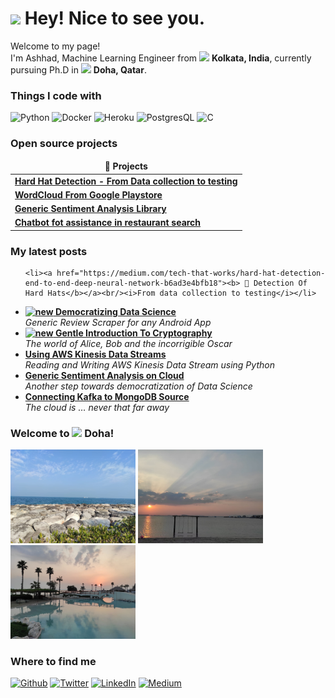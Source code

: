 <h1><img src="https://emojis.slackmojis.com/emojis/images/1531849430/4246/blob-sunglasses.gif?1531849430" width="30"/> Hey! Nice to see you.</h1>


<p>Welcome to my page! </br> I'm Ashhad, Machine Learning  Engineer from <img src="https://www.flaticon.com/svg/vstatic/svg/317/317528.svg?token=exp=1616706839~hmac=d80a4b3c5ff25fc2f66a9c71355bec5c" width="13"/> <b>Kolkata, India</b>, currently pursuing Ph.D in <img src="https://www.flaticon.com/svg/vstatic/svg/555/555660.svg?token=exp=1616706914~hmac=dbd0392dd17c0735fb468ca74469da0f" width="13"/> <b>Doha, Qatar</b>. </p>
<h3>Things I code with</h3>
<p>
  <img alt="Python" src="https://img.shields.io/badge/-Python-45b8d8?style=flat-square&logo=react&logoColor=white" />
  <img alt="Docker" src="https://img.shields.io/badge/-Docker-46a2f1?style=flat-square&logo=docker&logoColor=white" />
  <img alt="Heroku" src="https://img.shields.io/badge/-Heroku-430098?style=flat-square&logo=heroku&logoColor=white" />
  <img alt="PostgresQL" src="https://img.shields.io/badge/-PostgresQL-E10098?style=flat-square&logo=postgresql&logoColor=white" />
  <img alt="C" src="https://img.shields.io/badge/-C-45b8d8?style=flat-square&logo=c&logoColor=white" />
	
</p>
<h3>Open source projects</h3>
<table>
  <thead align="center">
    <tr border: none;>
      <td><b>🎁 Projects</b></td>
    </tr>
  </thead>
  <tbody>
    <tr>
      <td><a href="https://github.com/ashhadulislam/hard-hat-detection"><b>Hard Hat Detection - From Data collection to testing</b></a></td>
    </tr>
    <tr>
      <td><a href="https://github.com/ashhadulislam/scrape-playstore"><b>WordCloud From Google Playstore</b></a></td>      
    </tr>
    <tr>
      <td><a href="https://github.com/ashhadulislam/sentiment-analysis"><b>Generic Sentiment Analysis Library</b></a></td>
    </tr>
    <tr>
      <td><a href="https://github.com/ashhadulislam/upgrad_chatbot"><b>Chatbot fot assistance in restaurant search</b></a></td>
    </tr>
  </tbody>
</table>
<h3>My latest posts</h3>
<ul>
	
    <li><a href="https://medium.com/tech-that-works/hard-hat-detection-end-to-end-deep-neural-network-b6ad3e4bfb18"><b> 👷 Detection Of Hard Hats</b></a><br/><i>From data collection to testing</i></li>
  <li><a href="https://medium.com/tech-that-works/democratising-data-science-one-step-at-a-time-ccbb3640cced"><b><img src="https://emojipedia-us.s3.dualstack.us-west-1.amazonaws.com/thumbs/240/apple/237/gear_2699.png" width="20" alt="new" /> Democratizing Data Science</b></a><br/><i>Generic Review Scraper for any Android App</i></li>
  <li><a href="https://medium.com/the-innovation/gentle-introduction-to-cryptography-c78529f37c54"><b><img src="https://emojipedia-us.s3.dualstack.us-west-1.amazonaws.com/thumbs/240/apple/237/fire_1f525.png" width="20" alt="new" /> Gentle Introduction To Cryptography</b></a><br/><i>The world of Alice, Bob and the incorrigible Oscar</i></li>
  <li><a href="https://medium.com/tech-that-works/aws-kinesis-data-streams-using-python-part-1-197a37552fe6"><b>Using AWS Kinesis Data Streams</b></a><br/><i>Reading and Writing AWS Kinesis Data Stream using Python</i></li>
  <li><a href="https://medium.com/tech-that-works/generic-sentiment-analysis-on-cloud-5456131ba461"><b>Generic Sentiment Analysis on Cloud</b></a><br/><i>Another step towards democratization of Data Science</i></li>
  <li><a href="https://medium.com/tech-that-works/cloud-kafka-connector-for-mongodb-source-8b525b779772"><b>Connecting Kafka to MongoDB Source</b></a><br/><i>The cloud is … never that far away</i></li>
</ul>
<h3>Welcome to <img src="https://www.flaticon.com/svg/vstatic/svg/555/555660.svg?token=exp=1616706914~hmac=dbd0392dd17c0735fb468ca74469da0f" width="13"/> Doha!</h3>
<p><img width="200" src="https://github.com/ashhadulislam/ashhadulislam/blob/main/img1.jpeg" /> <img width="200" src="https://github.com/ashhadulislam/ashhadulislam/blob/main/img11.jpeg" /> <img width="200" src="https://github.com/ashhadulislam/ashhadulislam/blob/main/img3.jpeg" /></p>

<h3>Where to find me</h3>
<p><a href="https://github.com/ashhadulislam/" target="_blank"><img alt="Github" src="https://img.shields.io/badge/GitHub-%2312100E.svg?&style=for-the-badge&logo=Github&logoColor=white" /></a> <a href="https://twitter.com/indian4harmony" target="_blank"><img alt="Twitter" src="https://img.shields.io/badge/twitter-%231DA1F2.svg?&style=for-the-badge&logo=twitter&logoColor=white" /></a> <a href="https://www.linkedin.com/in/ashhadul-islam-b508581a/" target="_blank"><img alt="LinkedIn" src="https://img.shields.io/badge/linkedin-%230077B5.svg?&style=for-the-badge&logo=linkedin&logoColor=white" /></a> <a href="https://medium.com/@ashhadulislam" target="_blank"><img alt="Medium" src="https://img.shields.io/badge/medium-%2312100E.svg?&style=for-the-badge&logo=medium&logoColor=white" /></a>
</p>

